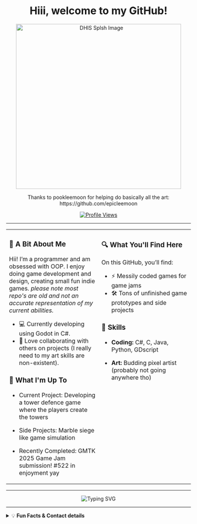 <h1 align="center">
  Hiii, welcome to my GitHub!
</h1>

<p align="center">
  <img src="https://cdn.discordapp.com/attachments/1255162825760968755/1418389056869371934/dhis.png?ex=68cf42bf&is=68cdf13f&hm=a44f11b4c22365acd52d4d8023a548a449a472f7d68fe6934508a51c3bc29ff1&" alt="DHIS Splsh Image" width="450"/>
</p>
<p align="center">
Thanks to pookleemoon for helping do basically all the art: https://github.com/epicleemoon
</p>

<p align="center">
  <a href="https://github.com/yourusername">
    <img src="https://komarev.com/ghpvc/?username=Codex112008&style=for-the-badge&color=00bfff&label=VISITS" alt="Profile Views"/>
  </a>
</p>

---

<div align="center">

<table>
  <tr>
    <td width="50%" valign="top">

### 🐚 A Bit About Me

Hii! I’m a programmer and am obsessed with OOP. I enjoy doing game development and design, creating small fun indie games. *please note most repo's are old and not an accurate representation of my current abilities.*

- 💻 Currently developing using Godot in C#.
- 🤝 Love collaborating with others on projects (I really need to my art skills are non-existent).

### 🚀 What I'm Up To

- Current Project: Developing a tower defence game where the players create the towers
- Side Projects: Marble siege like game simulation
- Recently Completed: GMTK 2025 Game Jam submission! #522 in enjoyment yay

   </td>
   <td width="50%" valign="top">

### 🔍 What You'll Find Here

On this GitHub, you’ll find:

- ⚡️ Messily coded games for game jams
- 🛠️ Tons of unfinished game prototypes and side projects

### 🔧 Skills

- **Coding:** C#, C, Java, Python, GDscript
- **Art:** Budding pixel artist (probably not going anywhere tho)

   </td>
  </tr>
</table>

</div>

---

<p align="center">
  <img src="https://readme-typing-svg.demolab.com/?lines=Thanks+for+actually+reading+haha;Dunno+what+to+put+here;Are+you+still+here?;This+is+kinda+akward&font=Fira%20Code&center=true&width=430&height=45&duration=3000&pause=1000&color=00bfff&vCenter=true" alt="Typing SVG"/>
</p>

---

<details>
<summary>💡 <b>Fun Facts & Contact details</b></summary>

- I like to game! Specifically indie games
- This would never have existed without someone telling me to do it haha
- Maths is fun

**Contact Me:**
- 📫 Email: codexofcode1120@gmail.com

</details>
